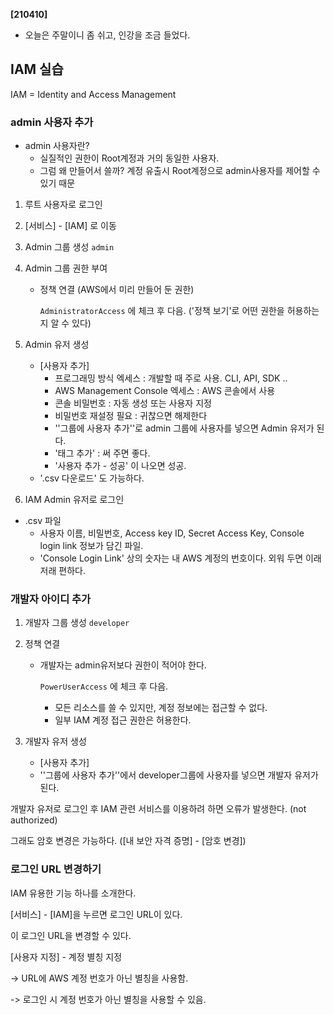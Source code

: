 **[210410]**



- 오늘은 주말이니 좀 쉬고, 인강을 조금 들었다.



## IAM 실습

IAM = Identity and Access Management

### admin 사용자 추가

- admin 사용자란? 
  - 실질적인 권한이 Root계정과 거의 동일한 사용자.
  - 그럼 왜 만들어서 쓸까? 계정 유출시 Root계정으로 admin사용자를 제어할 수 있기 때문

1. 루트 사용자로 로그인

2. [서비스] - [IAM] 로 이동

3. Admin 그룹 생성 `admin`

4. Admin 그룹 권한 부여

   - 정책 연결 (AWS에서 미리 만들어 둔 권한)

     `AdministratorAccess` 에 체크 후 다음. ('정책 보기'로 어떤 권한을 허용하는지 알 수 있다)

5. Admin 유저 생성

   - [사용자 추가]
     - 프로그래밍 방식 엑세스 : 개발할 때 주로 사용. CLI, API, SDK ..
     - AWS Management Console 엑세스 : AWS 콘솔에서 사용
     - 콘솔 비밀번호 : 자동 생성 또는 사용자 지정
     - 비밀번호 재설정 필요 : 귀찮으면 해제한다
     - ''그룹에 사용자 추가''로 admin 그룹에 사용자를 넣으면 Admin 유저가 된다.
     - '태그 추가' : 써 주면 좋다.
     - '사용자 추가 - 성공' 이 나오면 성공.
   - '.csv 다운로드' 도 가능하다.

6. IAM Admin 유저로 로그인

- .csv 파일
  - 사용자 이름, 비밀번호, Access key ID, Secret Access Key, Console login link 정보가 담긴 파일.
  - 'Console Login Link' 상의 숫자는 내 AWS 계정의 번호이다. 외워 두면 이래저래 편하다.

### 개발자 아이디 추가

1. 개발자 그룹 생성 `developer`

2. 정책 연결

   - 개발자는 admin유저보다 권한이 적어야 한다.

     `PowerUserAccess` 에 체크 후 다음.

     - 모든 리소스를 쓸 수 있지만, 계정 정보에는 접근할 수 없다.
     - 일부 IAM 계정 접근 권한은 허용한다.

3. 개발자 유저 생성
   - [사용자 추가]
   - ''그룹에 사용자 추가''에서 developer그룹에 사용자를 넣으면 개발자 유저가 된다.

개발자 유저로 로그인 후 IAM 관련 서비스를 이용하려 하면 오류가 발생한다. (not authorized)

그래도 암호 변경은 가능하다. ([내 보안 자격 증명] - [암호 변경])

### 로그인 URL 변경하기

IAM 유용한 기능 하나를 소개한다.

[서비스] - [IAM]을 누르면 로그인 URL이 있다.

이 로그인 URL을 변경할 수 있다.

[사용자 지정] - 계정 별칭 지정

-> URL에 AWS 계정 번호가 아닌 별칭을 사용함.

-> 로그인 시 계정 번호가 아닌 별칭을 사용할 수 있음.